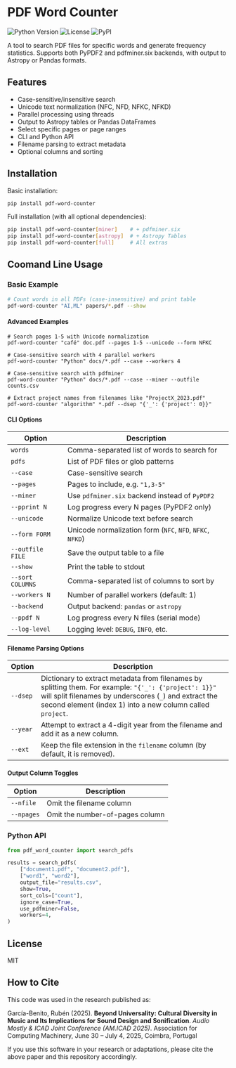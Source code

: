 # PDF Word Counter

![Python Version](https://img.shields.io/badge/python-3.8%2B-blue)
![License](https://img.shields.io/badge/license-MIT-green.svg)
![PyPI](https://img.shields.io/pypi/v/pdf-word-counter)

A tool to search PDF files for specific words and generate frequency statistics.
Supports both PyPDF2 and pdfminer.six backends, with output to Astropy or Pandas formats.


## Features
- Case-sensitive/insensitive search
- Unicode text normalization (NFC, NFD, NFKC, NFKD)
- Parallel processing using threads
- Output to Astropy tables or Pandas DataFrames
- Select specific pages or page ranges
- CLI and Python API
- Filename parsing to extract metadata
- Optional columns and sorting

## Installation

Basic installation:
```bash
pip install pdf-word-counter
```

Full installation (with all optional dependencies):
```bash
pip install pdf-word-counter[miner]    # + pdfminer.six
pip install pdf-word-counter[astropy]  # + Astropy Tables
pip install pdf-word-counter[full]     # All extras
```

## Coomand Line Usage 

### Basic Example
```bash
# Count words in all PDFs (case-insensitive) and print table
pdf-word-counter "AI,ML" papers/*.pdf --show

```

#### Advanced Examples
```
# Search pages 1-5 with Unicode normalization
pdf-word-counter "café" doc.pdf --pages 1-5 --unicode --form NFKC

# Case-sensitive search with 4 parallel workers
pdf-word-counter "Python" docs/*.pdf --case --workers 4

# Case-sensitive search with pdfminer
pdf-word-counter "Python" docs/*.pdf --case --miner --outfile counts.csv

# Extract project names from filenames like "ProjectX_2023.pdf"
pdf-word-counter "algorithm" *.pdf --dsep "{'_': {'project': 0}}" 
```

#### CLI Options

| Option           | Description                                               |
| ---------------- | --------------------------------------------------------- |
| `words`          | Comma-separated list of words to search for               |
| `pdfs`           | List of PDF files or glob patterns                        |
| `--case`         | Case-sensitive search                                     |
| `--pages`        | Pages to include, e.g. `"1,3-5"`                          |
| `--miner`        | Use `pdfminer.six` backend instead of `PyPDF2`            |
| `--pprint N`     | Log progress every N pages (PyPDF2 only)                  |
| `--unicode`      | Normalize Unicode text before search                      |
| `--form FORM`    | Unicode normalization form (`NFC`, `NFD`, `NFKC`, `NFKD`) |
| `--outfile FILE` | Save the output table to a file                           |
| `--show`         | Print the table to stdout                                 |
| `--sort COLUMNS` | Comma-separated list of columns to sort by                |
| `--workers N`    | Number of parallel workers (default: 1)                   |
| `--backend`      | Output backend: `pandas` or `astropy`                     |
| `--ppdf N`       | Log progress every N files (serial mode)                  |
| `--log-level`    | Logging level: `DEBUG`, `INFO`, etc.                      |


#### Filename Parsing Options

| Option   | Description                                                                                                                                                                                                                    |
| -------- | ------------------------------------------------------------------------------------------------------------------------------------------------------------------------------------------------------------------------------ |
| `--dsep` | Dictionary to extract metadata from filenames by splitting them. For example: `"{'_': {'project': 1}}"` will split filenames by underscores (`_`) and extract the second element (index 1) into a new column called `project`. |
| `--year` | Attempt to extract a 4-digit year from the filename and add it as a new column.                                                                                                                                                |
| `--ext`  | Keep the file extension in the `filename` column (by default, it is removed).                                                                                                                                                  |


#### Output Column Toggles

| Option     | Description                     |
| ---------- | ------------------------------- |
| `--nfile`  | Omit the filename column        |
| `--npages` | Omit the number-of-pages column |



### Python API
```python
from pdf_word_counter import search_pdfs

results = search_pdfs(
    ["document1.pdf", "document2.pdf"],
    ["word1", "word2"],
    output_file="results.csv",
    show=True,
    sort_cols=["count"],
    ignore_case=True,
    use_pdfminer=False,
    workers=4,
)
```

## License
MIT

## How to Cite
This code was used in the research published as:

García-Benito, Rubén (2025). **Beyond Universality: Cultural Diversity in Music and Its Implications for Sound Design and Sonification**. *Audio Mostly & ICAD Joint Conference (AM.ICAD 2025)*. Association for Computing Machinery, June 30 – July 4, 2025, Coimbra, Portugal

If you use this software in your research or adaptations, please cite the above paper and this repository accordingly.
